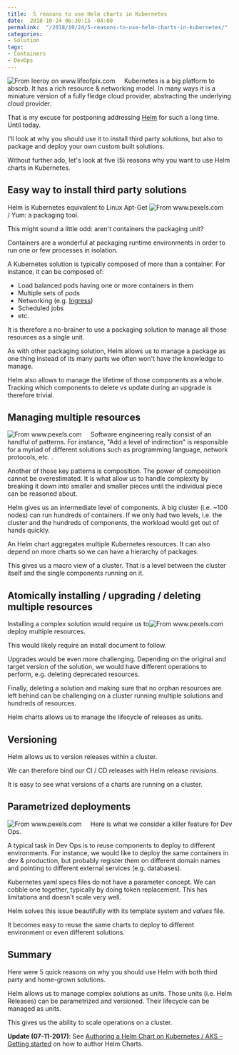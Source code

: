 ```yaml
---
title:  5 reasons to use Helm charts in Kubernetes
date:  2018-10-24 06:30:15 -04:00
permalink:  "/2018/10/24/5-reasons-to-use-helm-charts-in-kubernetes/"
categories:
- Solution
tags:
- Containers
- DevOps
---
```

<img style="float:left;padding-right:20px;" title="From leeroy on www.lifeofpix.com" src="https://vincentlauzon.files.wordpress.com/2018/10/life-of-pix-free-stock-boat-bar-wood-leeroy-e1539804294819.jpg" />

Kubernetes is a big platform to absorb.  It has a rich resource &amp; networking  model.  In many ways it is a miniature version of a fully fledge cloud provider, abstracting the underlying cloud provider.

That is my excuse for postponing addressing <a href="https://docs.microsoft.com/en-us/azure/aks/kubernetes-helm">Helm</a> for such a long time.  Until today.

I'll look at why you should use it to install third party solutions, but also to package and deploy your own custom built solutions.

Without further ado, let's look at five (5) reasons why you want to use Helm charts in Kubernetes.

<h2>Easy way to install third party solutions</h2>

<img style="float:right;padding-right:20px;" title="From www.pexels.com" src="https://vincentlauzon.files.wordpress.com/2018/10/box-celebration-gift-260184-e1539804683206.jpg" />

Helm is Kubernetes equivalent to Linux Apt-Get / Yum:  a packaging tool.

This might sound a little odd:  aren't containers the packaging unit?

Containers are a wonderful at packaging runtime environments in order to run one or few processes in isolation.

A Kubernetes solution is typically composed of more than a container.  For instance, it can be composed of:

<ul>
<li>Load balanced pods having one or more containers in them</li>
<li>Multiple sets of pods</li>
<li>Networking (e.g. <a href="https://vincentlauzon.com/2018/10/10/about-ingress-in-azure-kubernetes-service-aks/">Ingress</a>)</li>
<li>Scheduled jobs</li>
<li>etc.</li>
</ul>

It is therefore a no-brainer to use a packaging solution to manage all those resources as a single unit.

As with other packaging solution, Helm allows us to manage a package as one thing instead of its many parts we often won't have the knowledge to manage.

Helm also allows to manage the lifetime of those components as a whole.  Tracking which components to delete vs update during an upgrade is therefore trivial.

<h2>Managing multiple resources</h2>

<img style="float:left;padding-right:20px;" title="From www.pexels.com" src="https://vincentlauzon.files.wordpress.com/2018/10/art-arts-and-crafts-assorted-1331705-e1539805005525.jpg" />

Software engineering really consist of an handful of patterns.  For instance, "Add a level of indirection" is responsible for a myriad of different solutions such as programming language, network protocols, etc.  .

Another of those key patterns is composition.  The power of composition cannot be overestimated.  It is what allow us to handle complexity by breaking it down into smaller and smaller pieces until the individual piece can be reasoned about.

Helm gives us an intermediate level of components.  A big cluster (i.e. ~100 nodes) can run hundreds of containers.  If we only had two levels, i.e. the cluster and the hundreds of components, the workload would get out of hands quickly.

An Helm chart aggregates multiple Kubernetes resources.  It can also depend on more charts so we can have a hierarchy of packages.

This gives us a macro view of a cluster.  That is a level between the cluster itself and the single components running on it.

<h2>Atomically installing / upgrading / deleting multiple resources</h2>

<img style="float:right;padding-right:20px;" title="From www.pexels.com" src="https://vincentlauzon.files.wordpress.com/2018/10/atom-1013638_640-e1539805411548.jpg" />

Installing a complex solution would require us to deploy multiple resources.

This would likely require an install document to follow.

Upgrades would be even more challenging.  Depending on the original and target version of the solution, we would have different operations to perform, e.g. deleting deprecated resources.

Finally, deleting a solution and making sure that no orphan resources are left behind can be challenging on a cluster running multiple solutions and hundreds of resources.

Helm charts allows us to manage the lifecycle of releases as units.

<h2>Versioning</h2>

Helm allows us to version releases within a cluster.

We can therefore bind our CI / CD releases with Helm release <em>revisions</em>.

It is easy to see what versions of a charts are running on a cluster.

<h2>Parametrized deployments</h2>

<img style="float:left;padding-right:20px;" title="From www.pexels.com" src="https://vincentlauzon.files.wordpress.com/2018/10/equalizer-2935455_640-e1539805750708.png" />

Here is what we consider a killer feature for Dev Ops.

A typical task in Dev Ops is to reuse components to deploy to different environments.  For instance, we would like to deploy the same containers in dev &amp; production, but probably register them on different domain names and pointing to different external services (e.g. databases).

Kubernetes yaml specs files do not have a parameter concept.  We can cobble one together, typically by doing token replacement.  This has limitations and doesn't scale very well.

Helm solves this issue beautifully with its template system and <em>values</em> file.

It becomes easy to reuse the same charts to deploy to different environment or even different solutions.

<h2>Summary</h2>

Here were 5 quick reasons on why you should use Helm with both third party and home-grown solutions.

Helm allows us to manage complex solutions as units.  Those units (i.e. Helm Releases) can be parametrized and versioned.  Their lifecycle can be managed as units.

This gives us the ability to scale operations on a cluster.

<strong>Update (07-11-2017)</strong>:  See <a href="https://vincentlauzon.com/2018/10/31/authoring-a-helm-chart-on-kubernetes-aks-getting-started/">Authoring a Helm Chart on Kubernetes / AKS – Getting started</a> on how to author Helm Charts.
